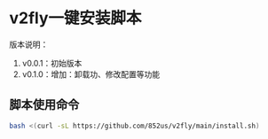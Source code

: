 # v2fly一键安装脚本
版本说明：

1. v0.0.1：初始版本
2. v0.1.0：增加：卸载功、修改配置等功能

## 脚本使用命令

```bash
bash <(curl -sL https://github.com/852us/v2fly/main/install.sh)
```

